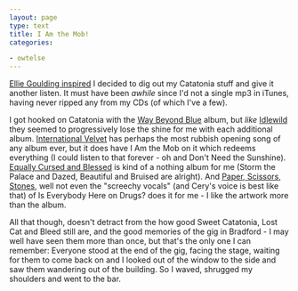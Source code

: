 ```yaml
---
layout: page
type: text
title: I Am the Mob!
categories: 

- owtelse
---
```

[Ellie Goulding inspired](https://twitter.com/i5m/status/11603631951) I decided to dig out my Catatonia stuff and give it another listen. It must have been _awhile_ since I'd not a single mp3 in iTunes, having never ripped any from my CDs (of which I've a few).

I got hooked on Catatonia with the [Way Beyond Blue](http://en.wikipedia.org/wiki/Way_Beyond_Blue) album, but _like_ [Idlewild](http://i5m.co.uk/post/553212266/idlewild-to-split-who-cares-the-line-of-best-fit) they seemed to progressively lose the shine for me with each additional album. [International Velvet](http://en.wikipedia.org/wiki/International_Velvet_(album)) has perhaps the most rubbish opening song of any album ever, but it does have I Am the Mob on it which redeems everything (I could listen to that forever - oh and Don't Need the Sunshine). [Equally Cursed and Blessed](http://en.wikipedia.org/wiki/Equally_Cursed_and_Blessed) is kind of a nothing album for me (Storm the Palace and Dazed, Beautiful and Bruised are alright). And [Paper, Scissors, Stones](http://en.wikipedia.org/wiki/Paper_Scissors_Stone_(album)), well not even the "screechy vocals" (and Cery's voice is best like that)  of Is Everybody Here on Drugs? does it for me - I like the artwork more than the album.

All that though, doesn't detract from the how good Sweet Catatonia, Lost Cat and Bleed still are, and the good memories of the gig in Bradford - I may well have seen them more than once, but that's the only one I can remember: Everyone stood at the end of the gig, facing the stage, waiting for them to come back on and I looked out of the window to the side and saw them wandering out of the building. So I waved, shrugged my shoulders and went to the bar.



